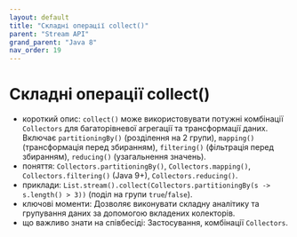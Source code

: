 ```yaml
---
layout: default
title: "Складні операції collect()"
parent: "Stream API"
grand_parent: "Java 8"
nav_order: 19
---
```


# Складні операції collect()

*   короткий опис: `collect()` може використовувати потужні комбінації `Collectors` для багаторівневої агрегації та трансформації даних. Включає `partitioningBy()` (розділення на 2 групи), `mapping()` (трансформація перед збиранням), `filtering()` (фільтрація перед збиранням), `reducing()` (узагальнення значень).
*   поняття: `Collectors.partitioningBy()`, `Collectors.mapping()`, `Collectors.filtering()` (Java 9+), `Collectors.reducing()`.
*   приклади: `List.stream().collect(Collectors.partitioningBy(s -> s.length() > 3))` (поділ на групи `true`/`false`).
*   ключові моменти: Дозволяє виконувати складну аналітику та групування даних за допомогою вкладених колекторів.
*   що важливо знати на співбесіді: Застосування, комбінації `Collectors`.

